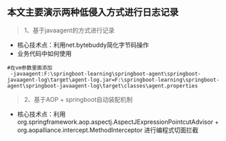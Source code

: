 ## 本文主要演示两种低侵入方式进行日志记录

> 1、基于javaagent的方式进行记录

- 核心技术点：利用net.bytebuddy简化字节码操作
- 业务代码中如何使用

```
#在vm参数里面添加
 -javaagent:F:\springboot-learning\springboot-agent\springboot-javaagent-log\target\agent-log.jar=F:\springboot-learning\springboot-agent\springboot-javaagent-log\target\classes\agent.properties
```

> 2、基于AOP + springboot自动装配机制

- 核心技术点：利用org.springframework.aop.aspectj.AspectJExpressionPointcutAdvisor + org.aopalliance.intercept.MethodInterceptor 进行编程式切面拦截